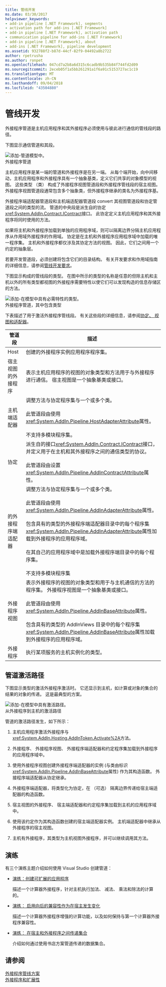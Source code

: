 ```yaml
---
title: 管线开发
ms.date: 03/30/2017
helpviewer_keywords:
- add-in pipeline [.NET Framework], segments
- activation path for add-ins [.NET Framework]
- add-in pipeline [.NET Framework], activation path
- communication pipeline for add-ins [.NET Framework]
- add-in pipeline [.NET Framework], about
- add-ins [.NET Framework], pipeline development
ms.assetid: 932788f2-b87d-44cf-82f9-04492a8b2722
author: rpetrusha
ms.author: ronpet
ms.openlocfilehash: 047cd7a2b8a6d315c6cadb9b535b84f744fd2d09
ms.sourcegitcommit: 2eceb05f1a5bb261291a1f6a91c5153727ac1c19
ms.translationtype: MT
ms.contentlocale: zh-CN
ms.lasthandoff: 09/04/2018
ms.locfileid: "43504880"
---
```

# <a name="pipeline-development"></a>管线开发
外接程序管道是主机应用程序和其外接程序必须使用与彼此进行通信的管线段的路径。  
  
 下图显示通信管道和其段。  
  
 ![添加&#45;管道模型中。](../../../docs/framework/add-ins/media/addin1.png "AddIn1")  
外接程序管道  
  
 主机应用程序是某一端的管道和外接程序是在另一端。 从每个端开始，向中间移动，主机应用程序和外接程序具有一个抽象基类，定义它们共享的对象模型的视图。 这些类型 （类） 构成了外接程序视图管道段和外接程序管线段的宿主视图。 外接程序视图管道段通常包含多个抽象类，但外接程序继承的类名为外接程序基。  
  
 外接程序端适配器管道段和主机端适配器管道段 convert 其视图管道段和协定管道段之间的类型的流。 管道的中央段是派生自的协定<xref:System.AddIn.Contract.IContract>接口。 此协定定义主机应用程序和其外接程序将同时使用的方法。  
  
 如果将主机和外接程序加载到单独的应用程序域，则可以隔离边界分隔主机应用程序从作用域外接程序的作用域。 协定是在主机和外接程序应用程序域中加载的唯一程序集。 主机和外接程序都仅涉及其协定方法的视图。 因此，它们之间用一个约定的抽象层。  
  
 若要开发管道段，必须创建将包含它们的目录结构。 有关开发要求和作用域指南的详细信息，请参阅[管线开发要求](https://msdn.microsoft.com/library/ef9fa986-e80b-43e1-868b-247f4c1d9da5)。  
  
 下图显示构成的管线段的类型。 在图中所示的类型的名称是任意的但除主机和主机以外的所有类型都视图的外接程序需要特性以使它们可以发现构造的信息存储区的方法。  
  
 ![添加&#45;在模型中具有必需特性的类型。](../../../docs/framework/add-ins/media/addin-model.png "AddIn_Model")  
外接程序管道，其中包含类型  
  
 下表描述了用于激活外接程序管线段。 有关这些段的详细信息，请参阅[协定、 视图和适配器](https://msdn.microsoft.com/library/a6460173-9507-4b87-8c07-d4ee245d715c)。  
  
|管道段|描述|  
|----------------------|-----------------|  
|Host|创建的外接程序实例应用程序程序集。|  
|宿主视图的外接程序|表示主机应用程序的视图的对象类型和方法用于与外接程序进行通信。 宿主视图是一个抽象基类或接口。|  
|主机端适配器|调整方法与协定程序集与一个或多个类。<br /><br /> 此管道段由使用<xref:System.AddIn.Pipeline.HostAdapterAttribute>属性。<br /><br /> 不支持多模块程序集。|  
|协定|派生自的接口<xref:System.AddIn.Contract.IContract>接口，并定义用于在主机和其外接程序之间的通信类型的协议。<br /><br /> 此管道段由设置<xref:System.AddIn.Pipeline.AddInContractAttribute>属性。|  
|的外接程序端适配器|调整方法与协定程序集与一个或多个类。<br /><br /> 此管道段由使用<xref:System.AddIn.Pipeline.AddInAdapterAttribute>属性。<br /><br /> 包含具有的类型的外接程序端适配器目录中的每个程序集<xref:System.AddIn.Pipeline.AddInAdapterAttribute>属性加载到外接程序的应用程序域。<br /><br /> 在其自己的应用程序域中是加载外接程序端目录中的每个程序集。<br /><br /> 不支持多模块程序集|  
|外接程序视图|表示外接程序的视图的对象类型和用于与主机通信的方法的程序集。 外接程序视图是一个抽象基类或接口。<br /><br /> 此管道段由使用<xref:System.AddIn.Pipeline.AddInBaseAttribute>属性。<br /><br /> 包含具有的类型的 AddInViews 目录中的每个程序集<xref:System.AddIn.Pipeline.AddInBaseAttribute>属性加载到外接程序的应用程序域。|  
|外接程序|执行某项服务的主机实例化的类型。|  
  
## <a name="pipeline-activation-path"></a>管道激活路径  
 下图显示类型的激活外接程序激活时。 它还显示到主机，如计算或对象的集合的结果的对象的传递。 这是最典型的方案。  
  
 ![添加&#45;在模型中具有激活路径。](../../../docs/framework/add-ins/media/addin6.png "AddIn6")  
从外接程序到主机的激活路径  
  
 管道的激活路径发生，如下所示：  
  
1.  主机应用程序激活外接程序与<xref:System.AddIn.Hosting.AddInToken.Activate%2A>方法。  
  
2.  外接程序、 外接程序视图、 外接程序端适配器和约定程序集加载到外接程序的应用程序域中。  
  
3.  使用外接程序视图创建外接程序端适配器的实例 (与类由标识<xref:System.AddIn.Pipeline.AddInBaseAttribute>属性) 作为其构造函数。 外接程序端适配器从协定继承。  
  
4.  外接程序端适配器，将类型化为协定，在 （可选） 隔离边界传递给宿主端适配器的构造函数。  
  
5.  宿主视图的外接程序、 宿主端适配器和约定程序集加载到主机的应用程序域中。  
  
6.  使用该约定作为其构造函数创建的宿主端适配器实例。 主机端适配器中继承从外接程序的宿主视图。  
  
7.  主机有外接程序，其类型为主机视图外接程序，并可以继续调用其方法。  
  
## <a name="walkthroughs"></a>演练  
 有三个演练主题介绍如何使用 Visual Studio 创建管道：  
  
-   [演练：创建可扩展的应用程序](../../../docs/framework/add-ins/walkthrough-create-extensible-app.md)  
  
     描述一个计算器外接程序，针对主机执行加法、 减法、 乘法和除法的计算的。  
  
-   [演练： 启用向后的兼容性作为在宿主发生变化](https://msdn.microsoft.com/library/6fa15bb5-8f04-407d-bd7d-675dc043c848)  
  
     描述一个计算器外接程序增强的计算功能，以及如何保持与第一个计算器外接程序兼容性。  
  
-   [演练： 在宿主和外接程序之间传递集合](https://msdn.microsoft.com/library/b532c604-548e-4fab-b11c-377257dd0ee5)  
  
     介绍如何通过使用书店方案管道传递的数据集合。  
  
## <a name="see-also"></a>请参阅  
 [外接程序管线方案](https://msdn.microsoft.com/library/feb70e0b-8734-494c-aeaf-b567f014043e)  
 [外接程序和扩展性](../../../docs/framework/add-ins/index.md)

